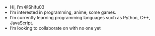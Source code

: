 - Hi, I’m @Shifu03
- I’m interested in programming, anime, some games.
- I’m currently learning programming languages such as Python, C++, JavaScript.
- I’m looking to collaborate on with no one yet

<!---
Shifu03/Shifu03 is a ✨ special ✨ repository because its `README.md` (this file) appears on your GitHub profile.
You can click the Preview link to take a look at your changes.
--->
